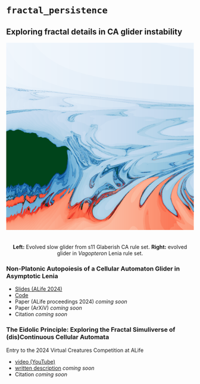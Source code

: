 # `fractal_persistence`
## Exploring fractal details in CA glider instability


<p align="center">
<img src="https://raw.githubusercontent.com/riveSunder/fractal_persistence/master/assets/banner_figure_orbium_unicaudatus_dt_sigma.png">
  <img src="">
  <br><br><strong>Left:</strong> Evolved slow glider from s11 Glaberish CA rule set. <strong>Right:</strong> evolved glider in <em>Vagopteron</em> Lenia rule set. 
</p>

### Non-Platonic Autopoiesis of a Cellular Automaton Glider in Asymptotic Lenia
* [Slides (ALife 2024)](https://rivesunder.github.io/fractal_persistence/al24_slide_000)
* [Code](https://github.com/rivesunder/fractal_persistence)
* Paper (ALife proceedings 2024) _coming soon_
* Paper (ArXiV) _coming soon_
* Citation _coming soon_

### The Eidolic Principle: Exploring the Fractal Simuliverse of (dis)Continuous Cellular Automata
Entry to the 2024 Virtual Creatures Competition at ALife
* [video (YouTube)](https://www.youtube.com/watch?v=pH1x-6FzmTo)
* [written description]() _coming soon_
* Citation _coming soon_
